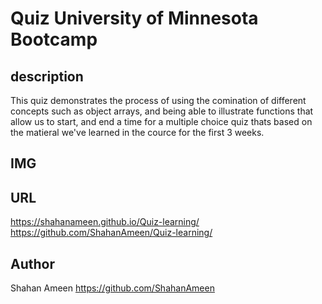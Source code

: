 # Quiz University of Minnesota Bootcamp

## description
This quiz demonstrates the process of using the comination of different concepts such as object arrays, and being able to illustrate functions that allow us to start, and end a time for a multiple choice quiz thats based on the matieral we've learned in the cource for the first 3 weeks.

## IMG

## URL
https://shahanameen.github.io/Quiz-learning/
https://github.com/ShahanAmeen/Quiz-learning/
## Author
Shahan Ameen
https://github.com/ShahanAmeen 
